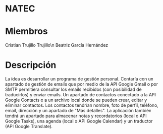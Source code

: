 # NATEC

# Miembros
Cristian Trujillo Trujillo\n
Beatriz García Hernández

# Descripción
La idea es desarrollar un programa de gestión personal. Contaría con un apartado de gestión de emails que por medio de la API Google Gmail o por SMTP permitiera consultar los emails recibidos (con posibilidad de traducirlos) y enviar emails. Un apartado de contactos conectado a la API Google Contacts o a un archivo local donde se pueden crear, editar y eliminar contactos. Los contactos tendrían nombre, foto de perfil, teléfono, email, dirección y un apartado de "Más detalles". La aplicación también tendrá un apartado para almacenar notas y recordatorios (local o API Google Tasks), una agenda (local o API Google Calendar) y un traductor (API Google Translate).
